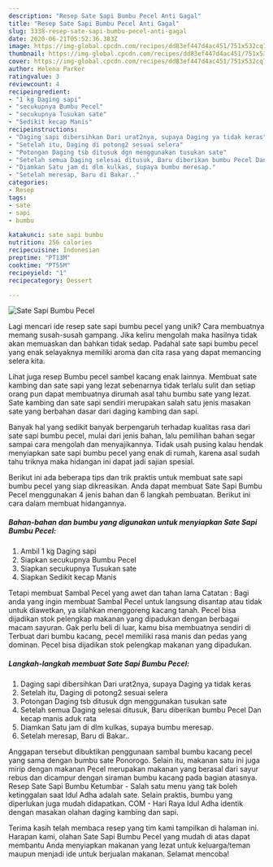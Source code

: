 ```yaml
---
description: "Resep Sate Sapi Bumbu Pecel Anti Gagal"
title: "Resep Sate Sapi Bumbu Pecel Anti Gagal"
slug: 3338-resep-sate-sapi-bumbu-pecel-anti-gagal
date: 2020-06-21T05:52:36.383Z
image: https://img-global.cpcdn.com/recipes/dd83ef447d4ac451/751x532cq70/sate-sapi-bumbu-pecel-foto-resep-utama.jpg
thumbnail: https://img-global.cpcdn.com/recipes/dd83ef447d4ac451/751x532cq70/sate-sapi-bumbu-pecel-foto-resep-utama.jpg
cover: https://img-global.cpcdn.com/recipes/dd83ef447d4ac451/751x532cq70/sate-sapi-bumbu-pecel-foto-resep-utama.jpg
author: Helena Parker
ratingvalue: 3
reviewcount: 4
recipeingredient:
- "1 kg Daging sapi"
- "secukupnya Bumbu Pecel"
- "secukupnya Tusukan sate"
- "Sedikit kecap Manis"
recipeinstructions:
- "Daging sapi dibersihkan Dari urat2nya, supaya Daging ya tidak keras"
- "Setelah itu, Daging di potong2 sesuai selera"
- "Potongan Daging tsb ditusuk dgn menggunakan tusukan sate"
- "Setelah semua Daging selesai ditusuk, Baru diberikan bumbu Pecel Dan kecap manis aduk rata"
- "Diamkan Satu jam di dlm kulkas, supaya bumbu meresap."
- "Setelah meresap, Baru di Bakar.."
categories:
- Resep
tags:
- sate
- sapi
- bumbu

katakunci: sate sapi bumbu 
nutrition: 256 calories
recipecuisine: Indonesian
preptime: "PT13M"
cooktime: "PT55M"
recipeyield: "1"
recipecategory: Dessert

---
```



![Sate Sapi Bumbu Pecel](https://img-global.cpcdn.com/recipes/dd83ef447d4ac451/751x532cq70/sate-sapi-bumbu-pecel-foto-resep-utama.jpg)

Lagi mencari ide resep sate sapi bumbu pecel yang unik? Cara membuatnya memang susah-susah gampang. Jika keliru mengolah maka hasilnya tidak akan memuaskan dan bahkan tidak sedap. Padahal sate sapi bumbu pecel yang enak selayaknya memiliki aroma dan cita rasa yang dapat memancing selera kita.

Lihat juga resep Bumbu pecel sambel kacang enak lainnya. Membuat sate kambing dan sate sapi yang lezat sebenarnya tidak terlalu sulit dan setiap orang pun dapat membuatnya dirumah asal tahu bumbu sate yang lezat. Sate kambing dan sate sapi sendiri merupakan salah satu jenis masakan sate yang berbahan dasar dari daging kambing dan sapi.

Banyak hal yang sedikit banyak berpengaruh terhadap kualitas rasa dari sate sapi bumbu pecel, mulai dari jenis bahan, lalu pemilihan bahan segar sampai cara mengolah dan menyajikannya. Tidak usah pusing kalau hendak menyiapkan sate sapi bumbu pecel yang enak di rumah, karena asal sudah tahu triknya maka hidangan ini dapat jadi sajian spesial.


Berikut ini ada beberapa tips dan trik praktis untuk membuat sate sapi bumbu pecel yang siap dikreasikan. Anda dapat membuat Sate Sapi Bumbu Pecel menggunakan 4 jenis bahan dan 6 langkah pembuatan. Berikut ini cara dalam membuat hidangannya.

<!--inarticleads1-->

##### Bahan-bahan dan bumbu yang digunakan untuk menyiapkan Sate Sapi Bumbu Pecel:

1. Ambil 1 kg Daging sapi
1. Siapkan secukupnya Bumbu Pecel
1. Siapkan secukupnya Tusukan sate
1. Siapkan Sedikit kecap Manis


Tetapi membuat Sambal Pecel yang awet dan tahan lama Catatan : Bagi anda yang ingin membuat Sambal Pecel untuk langsung disantap atau tidak untuk diawetkan, ya silahkan menggoreng kacang tanah. Pecel bisa dijadikan stok pelengkap makanan yang dipadukan dengan berbagai macam sayuran. Gak perlu beli di luar, kamu bisa membuatnya sendiri di Terbuat dari bumbu kacang, pecel memiliki rasa manis dan pedas yang dominan. Pecel bisa dijadikan stok pelengkap makanan yang dipadukan. 

<!--inarticleads2-->

##### Langkah-langkah membuat Sate Sapi Bumbu Pecel:

1. Daging sapi dibersihkan Dari urat2nya, supaya Daging ya tidak keras
1. Setelah itu, Daging di potong2 sesuai selera
1. Potongan Daging tsb ditusuk dgn menggunakan tusukan sate
1. Setelah semua Daging selesai ditusuk, Baru diberikan bumbu Pecel Dan kecap manis aduk rata
1. Diamkan Satu jam di dlm kulkas, supaya bumbu meresap.
1. Setelah meresap, Baru di Bakar..


Anggapan tersebut dibuktikan penggunaan sambal bumbu kacang pecel yang sama dengan bumbu sate Ponorogo. Selain itu, makanan satu ini juga mirip dengan makanan Pecel merupakan makanan yang berasal dari sayur rebus dan dicampur dengan siraman bumbu kacang pada bagian atasnya. Resep Sate Sapi Bumbu Ketumbar - Salah satu menu yang tak boleh ketinggalan saat Idul Adha adalah sate. Selain praktis, bumbu yang diperlukan juga mudah didapatkan. COM - Hari Raya Idul Adha identik dengan masakan olahan daging kambing dan sapi. 

Terima kasih telah membaca resep yang tim kami tampilkan di halaman ini. Harapan kami, olahan Sate Sapi Bumbu Pecel yang mudah di atas dapat membantu Anda menyiapkan makanan yang lezat untuk keluarga/teman maupun menjadi ide untuk berjualan makanan. Selamat mencoba!
